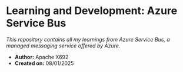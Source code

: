 # Learning and Development: Azure Service Bus

*This repository contains all my learnings from Azure Service Bus, a managed messaging service offered by Azure.*

- **Author:** Apache X692
- **Created on:** 08/01/2025
